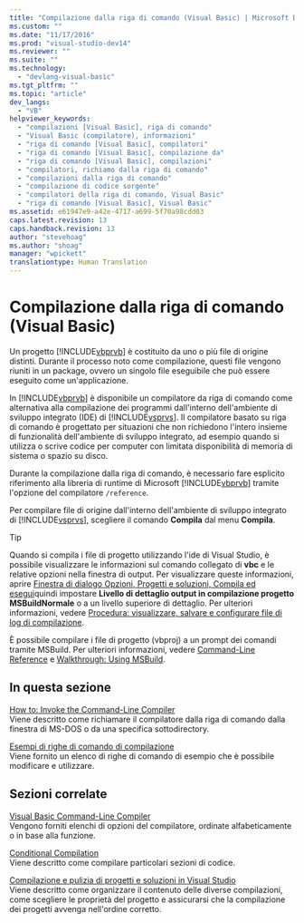 ```yaml
---
title: "Compilazione dalla riga di comando (Visual Basic) | Microsoft Docs"
ms.custom: ""
ms.date: "11/17/2016"
ms.prod: "visual-studio-dev14"
ms.reviewer: ""
ms.suite: ""
ms.technology: 
  - "devlang-visual-basic"
ms.tgt_pltfrm: ""
ms.topic: "article"
dev_langs: 
  - "VB"
helpviewer_keywords: 
  - "compilazioni [Visual Basic], riga di comando"
  - "Visual Basic (compilatore), informazioni"
  - "riga di comando [Visual Basic], compilatori"
  - "riga di comando [Visual Basic], compilazione da"
  - "riga di comando [Visual Basic], compilazioni"
  - "compilatori, richiamo dalla riga di comando"
  - "compilazioni dalla riga di comando"
  - "compilazione di codice sorgente"
  - "compilatori della riga di comando, Visual Basic"
  - "riga di comando [Visual Basic], Visual Basic"
ms.assetid: e61947e9-a42e-4717-a699-5f70a98cdd03
caps.latest.revision: 13
caps.handback.revision: 13
author: "stevehoag"
ms.author: "shoag"
manager: "wpickett"
translationtype: Human Translation
---
```

# Compilazione dalla riga di comando (Visual Basic)
Un progetto [!INCLUDE[vbprvb](../../../csharp/programming-guide/concepts/linq/includes/vbprvb_md.md)] è costituito da uno o più file di origine distinti.  Durante il processo noto come compilazione, questi file vengono riuniti in un package, ovvero un singolo file eseguibile che può essere eseguito come un'applicazione.  
  
 In [!INCLUDE[vbprvb](../../../csharp/programming-guide/concepts/linq/includes/vbprvb_md.md)] è disponibile un compilatore da riga di comando come alternativa alla compilazione dei programmi dall'interno dell'ambiente di sviluppo integrato \(IDE\) di [!INCLUDE[vsprvs](../../../csharp/includes/vsprvs_md.md)].  Il compilatore basato su riga di comando è progettato per situazioni che non richiedono l'intero insieme di funzionalità dell'ambiente di sviluppo integrato, ad esempio quando si utilizza o scrive codice per computer con limitata disponibilità di memoria di sistema o spazio su disco.  
  
 Durante la compilazione dalla riga di comando, è necessario fare esplicito riferimento alla libreria di runtime di Microsoft [!INCLUDE[vbprvb](../../../csharp/programming-guide/concepts/linq/includes/vbprvb_md.md)] tramite l'opzione del compilatore `/reference`.  
  
 Per compilare file di origine dall'interno dell'ambiente di sviluppo integrato di [!INCLUDE[vsprvs](../../../csharp/includes/vsprvs_md.md)], scegliere il comando **Compila** dal menu **Compila**.  
  
> [!TIP]
>  Quando si compila i file di progetto utilizzando l'ide di Visual Studio, è possibile visualizzare le informazioni sul comando collegato di **vbc** e le relative opzioni nella finestra di output.  Per visualizzare queste informazioni, aprire [Finestra di dialogo Opzioni, Progetti e soluzioni, Compila ed esegui](/visual-studio/ide/reference/options-dialog-box-projects-and-solutions-build-and-run)quindi impostare **Livello di dettaglio output in compilazione progetto MSBuildNormale** o a un livello superiore di dettaglio.  Per ulteriori informazioni, vedere [Procedura: visualizzare, salvare e configurare file di log di compilazione](../Topic/How%20to:%20View,%20Save,%20and%20Configure%20Build%20Log%20Files.md).  
  
 È possibile compilare i file di progetto \(vbproj\) a un prompt dei comandi tramite MSBuild.  Per ulteriori informazioni, vedere [Command\-Line Reference](/visual-studio/msbuild/msbuild-command-line-reference) e [Walkthrough: Using MSBuild](../Topic/Walkthrough:%20Using%20MSBuild.md).  
  
## In questa sezione  
 [How to: Invoke the Command\-Line Compiler](../../../visual-basic/reference/command-line-compiler/how-to-invoke-the-command-line-compiler.md)  
 Viene descritto come richiamare il compilatore dalla riga di comando dalla finestra di MS\-DOS o da una specifica sottodirectory.  
  
 [Esempi di righe di comando di compilazione](../../../visual-basic/reference/command-line-compiler/sample-compilation-command-lines.md)  
 Viene fornito un elenco di righe di comando di esempio che è possibile modificare e utilizzare.  
  
## Sezioni correlate  
 [Visual Basic Command\-Line Compiler](../../../visual-basic/reference/command-line-compiler/index.md)  
 Vengono forniti elenchi di opzioni del compilatore, ordinate alfabeticamente o in base alla funzione.  
  
 [Conditional Compilation](../../../visual-basic/programming-guide/program-structure/conditional-compilation.md)  
 Viene descritto come compilare particolari sezioni di codice.  
  
 [Compilazione e pulizia di progetti e soluzioni in Visual Studio](/visual-studio/ide/building-and-cleaning-projects-and-solutions-in-visual-studio)  
 Viene descritto come organizzare il contenuto delle diverse compilazioni, come scegliere le proprietà del progetto e assicurarsi che la compilazione dei progetti avvenga nell'ordine corretto.